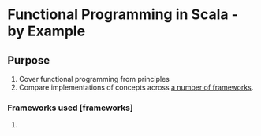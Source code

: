 # Functional Programming in Scala - by Example

## Purpose

1. Cover functional programming from principles
2. Compare implementations of concepts across [a number of frameworks](#frameworks).


### Frameworks used [frameworks] ###
1. [cats]: https://github.com/typelevel/cats "Typelevel Cats"
